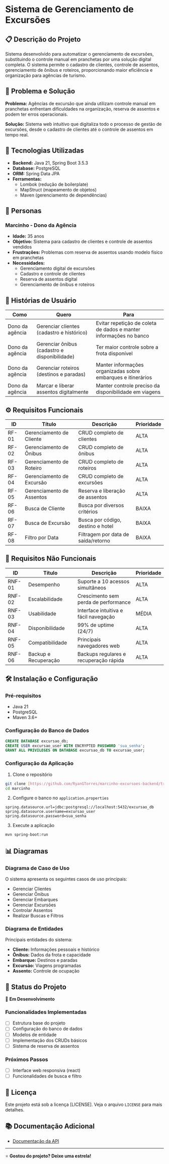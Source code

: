 # Sistema de Gerenciamento de Excursões

## 📋 Descrição do Projeto

Sistema desenvolvido para automatizar o gerenciamento de excursões, substituindo o controle manual em pranchetas por uma solução digital completa. O sistema permite o cadastro de clientes, controle de assentos, gerenciamento de ônibus e roteiros, proporcionando maior eficiência e organização para agências de turismo.

## 🎯 Problema e Solução

**Problema:** Agências de excursão que ainda utilizam controle manual em pranchetas enfrentam dificuldades na organização, reserva de assentos e podem ter erros operacionais.

**Solução:** Sistema web intuitivo que digitaliza todo o processo de gestão de excursões, desde o cadastro de clientes até o controle de assentos em tempo real.

## 🚀 Tecnologias Utilizadas

- **Backend:** Java 21, Spring Boot 3.5.3
- **Database:** PostgreSQL
- **ORM:** Spring Data JPA
- **Ferramentas:** 
  - Lombok (redução de boilerplate)
  - MapStruct (mapeamento de objetos)
  - Maven (gerenciamento de dependências)

## 👥 Personas

### Marcinho - Dono da Agência
- **Idade:** 35 anos
- **Objetivo:** Sistema para cadastro de clientes e controle de assentos vendidos
- **Frustrações:** Problemas com reserva de assentos usando modelo físico em pranchetas
- **Necessidades:** 
  - Gerenciamento digital de excursões
  - Cadastro e controle de clientes
  - Reserva de assentos digital
  - Gerenciamento de ônibus e roteiros

## 📝 Histórias de Usuário

| Como | Quero | Para |
|------|-------|------|
| Dono da agência | Gerenciar clientes (cadastro e histórico) | Evitar repetição de coleta de dados e manter informações no banco |
| Dono da agência | Gerenciar ônibus (cadastro e disponibilidade) | Ter maior controle sobre a frota disponível |
| Dono da agência | Gerenciar roteiros (destinos e paradas) | Manter informações organizadas sobre embarques e itinerários |
| Dono da agência | Marcar e liberar assentos digitalmente | Manter controle preciso da disponibilidade em viagens |

## ⚙️ Requisitos Funcionais

| ID | Título | Descrição | Prioridade |
|----|--------|-----------|------------|
| RF-01 | Gerenciamento de Cliente | CRUD completo de clientes | ALTA |
| RF-02 | Gerenciamento de Ônibus | CRUD completo de ônibus | ALTA |
| RF-03 | Gerenciamento de Roteiro | CRUD completo de roteiros | ALTA |
| RF-04 | Gerenciamento de Excursão | CRUD completo de excursões | ALTA |
| RF-05 | Gerenciamento de Assentos | Reserva e liberação de assentos | ALTA |
| RF-06 | Busca de Cliente | Busca por diversos critérios | BAIXA |
| RF-07 | Busca de Excursão | Busca por código, destino e hotel | BAIXA |
| RF-08 | Filtro por Data | Filtragem por data de saída/retorno | BAIXA |

## 🔧 Requisitos Não Funcionais

| ID | Título | Descrição | Prioridade |
|----|--------|-----------|------------|
| RNF-01 | Desempenho | Suporte a 10 acessos simultâneos | ALTA |
| RNF-02 | Escalabilidade | Crescimento sem perda de performance | ALTA |
| RNF-03 | Usabilidade | Interface intuitiva e fácil navegação | MÉDIA |
| RNF-04 | Disponibilidade | 99% de uptime (24/7) | ALTA |
| RNF-05 | Compatibilidade | Principais navegadores web | ALTA |
| RNF-06 | Backup e Recuperação | Backups regulares e recuperação rápida | ALTA |

## 🛠️ Instalação e Configuração

### Pré-requisitos
- Java 21
- PostgreSQL
- Maven 3.6+

### Configuração do Banco de Dados
```sql
CREATE DATABASE excursao_db;
CREATE USER excursao_user WITH ENCRYPTED PASSWORD 'sua_senha';
GRANT ALL PRIVILEGES ON DATABASE excursao_db TO excursao_user;
```

### Configuração da Aplicação
1. Clone o repositório
```bash
git clone [https://github.com/RyanGTorres/marcinho-excursoes-backend/tree/main]
cd marcinho
```

2. Configure o banco no `application.properties`
```properties
spring.datasource.url=jdbc:postgresql://localhost:5432/excursao_db
spring.datasource.username=excursao_user
spring.datasource.password=sua_senha
```

3. Execute a aplicação
```bash
mvn spring-boot:run
```

## 📊 Diagramas

### Diagrama de Caso de Uso
O sistema apresenta os seguintes casos de uso principais:
- Gerenciar Clientes
- Gerenciar Ônibus
- Gerenciar Embarques
- Gerenciar Excursões
- Controlar Assentos
- Realizar Buscas e Filtros

### Diagrama de Entidades
Principais entidades do sistema:
- **Cliente:** Informações pessoais e histórico
- **Ônibus:** Dados da frota e capacidade
- **Embarque:** Destinos e paradas
- **Excursão:** Viagens programadas
- **Assento:** Controle de ocupação

## 🚦 Status do Projeto

🔧 **Em Desenvolvimento**

### Funcionalidades Implementadas
- [ ] Estrutura base do projeto
- [ ] Configuração do banco de dados
- [ ] Modelos de entidade
- [ ] Implementação dos CRUDs básicos
- [ ] Sistema de reserva de assentos

### Próximos Passos
- [ ] Interface web responsiva (react)
- [ ] Funcionalidades de busca e filtro

## 📝 Licença

Este projeto está sob a licença [LICENSE]. Veja o arquivo `LICENSE` para mais detalhes.


## 📚 Documentação Adicional

- [Documentação da API](https://github.com/RyanGTorres/marcinho-excursoes-backend/blob/main/docs/Documenta%C3%A7%C3%A3o.md)

---

⭐ **Gostou do projeto? Deixe uma estrela!**

